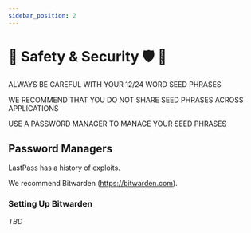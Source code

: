 ```yaml
---
sidebar_position: 2
---
```


# 🚨 Safety & Security 🛡️ 👀

ALWAYS BE CAREFUL WITH YOUR 12/24 WORD SEED PHRASES

WE RECOMMEND THAT YOU DO NOT SHARE SEED PHRASES ACROSS APPLICATIONS

USE A PASSWORD MANAGER TO MANAGE YOUR SEED PHRASES


## Password Managers

LastPass has a history of exploits.

We recommend Bitwarden (https://bitwarden.com).

### Setting Up Bitwarden

_TBD_
